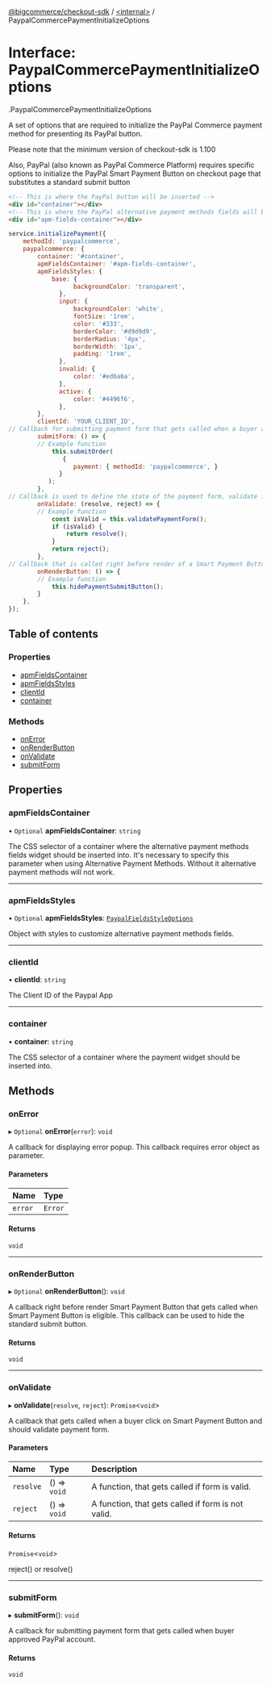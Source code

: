 [@bigcommerce/checkout-sdk](../README.md) / [<internal\>](../modules/internal_.md) / PaypalCommercePaymentInitializeOptions

# Interface: PaypalCommercePaymentInitializeOptions

[<internal>](../modules/internal_.md).PaypalCommercePaymentInitializeOptions

A set of options that are required to initialize the PayPal Commerce payment
method for presenting its PayPal button.

Please note that the minimum version of checkout-sdk is 1.100

Also, PayPal (also known as PayPal Commerce Platform) requires specific options to initialize the PayPal Smart Payment Button on checkout page that substitutes a standard submit button
```html
<!-- This is where the PayPal button will be inserted -->
<div id="container"></div>
<!-- This is where the PayPal alternative payment methods fields will be inserted.  -->
<div id="apm-fields-container"></div>
```

```js
service.initializePayment({
    methodId: 'paypalcommerce',
    paypalcommerce: {
        container: '#container',
        apmFieldsContainer: '#apm-fields-container',
        apmFieldsStyles: {
            base: {
                  backgroundColor: 'transparent',
              },
              input: {
                  backgroundColor: 'white',
                  fontSize: '1rem',
                  color: '#333',
                  borderColor: '#d9d9d9',
                  borderRadius: '4px',
                  borderWidth: '1px',
                  padding: '1rem',
              },
              invalid: {
                  color: '#ed6a6a',
              },
              active: {
                  color: '#4496f6',
              },
        },
        clientId: 'YOUR_CLIENT_ID',
// Callback for submitting payment form that gets called when a buyer approves PayPal payment
        submitForm: () => {
        // Example function
            this.submitOrder(
               {
                  payment: { methodId: 'paypalcommerce', }
              }
           );
        },
// Callback is used to define the state of the payment form, validate if it is applicable for submit.
        onValidate: (resolve, reject) => {
        // Example function
            const isValid = this.validatePaymentForm();
            if (isValid) {
                return resolve();
            }
            return reject();
        },
// Callback that is called right before render of a Smart Payment Button. It gets called when a buyer is eligible for use of the particular PayPal method. This callback can be used to hide the standard submit button.
        onRenderButton: () => {
        // Example function
            this.hidePaymentSubmitButton();
        }
    },
});
```

## Table of contents

### Properties

- [apmFieldsContainer](internal_.PaypalCommercePaymentInitializeOptions.md#apmfieldscontainer)
- [apmFieldsStyles](internal_.PaypalCommercePaymentInitializeOptions.md#apmfieldsstyles)
- [clientId](internal_.PaypalCommercePaymentInitializeOptions.md#clientid)
- [container](internal_.PaypalCommercePaymentInitializeOptions.md#container)

### Methods

- [onError](internal_.PaypalCommercePaymentInitializeOptions.md#onerror)
- [onRenderButton](internal_.PaypalCommercePaymentInitializeOptions.md#onrenderbutton)
- [onValidate](internal_.PaypalCommercePaymentInitializeOptions.md#onvalidate)
- [submitForm](internal_.PaypalCommercePaymentInitializeOptions.md#submitform)

## Properties

### apmFieldsContainer

• `Optional` **apmFieldsContainer**: `string`

The CSS selector of a container where the alternative payment methods fields widget should be inserted into.
It's necessary to specify this parameter when using Alternative Payment Methods.
Without it alternative payment methods will not work.

___

### apmFieldsStyles

• `Optional` **apmFieldsStyles**: [`PaypalFieldsStyleOptions`](internal_.PaypalFieldsStyleOptions.md)

Object with styles to customize alternative payment methods fields.

___

### clientId

• **clientId**: `string`

The Client ID of the Paypal App

___

### container

• **container**: `string`

The CSS selector of a container where the payment widget should be inserted into.

## Methods

### onError

▸ `Optional` **onError**(`error`): `void`

A callback for displaying error popup. This callback requires error object as parameter.

#### Parameters

| Name | Type |
| :------ | :------ |
| `error` | `Error` |

#### Returns

`void`

___

### onRenderButton

▸ `Optional` **onRenderButton**(): `void`

A callback right before render Smart Payment Button that gets called when
Smart Payment Button is eligible. This callback can be used to hide the standard submit button.

#### Returns

`void`

___

### onValidate

▸ **onValidate**(`resolve`, `reject`): `Promise`<`void`\>

A callback that gets called when a buyer click on Smart Payment Button
and should validate payment form.

#### Parameters

| Name | Type | Description |
| :------ | :------ | :------ |
| `resolve` | () => `void` | A function, that gets called if form is valid. |
| `reject` | () => `void` | A function, that gets called if form is not valid. |

#### Returns

`Promise`<`void`\>

reject() or resolve()

___

### submitForm

▸ **submitForm**(): `void`

A callback for submitting payment form that gets called
when buyer approved PayPal account.

#### Returns

`void`
